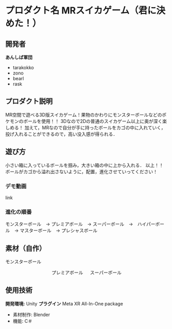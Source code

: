 # プロダクト名 MRスイカゲーム（君に決めた！）
<!-- プロダクト名に変更してください -->


<!-- プロダクト名・イメージ画像を差し変えてください -->


## 開発者
**あんしば軍団**
- tarakokko
- zono
- bearl
- rask
<!-- チームIDとチーム名を入力してください -->


<!-- ## 目的 -->


<!-- テーマ「関西をいい感じに」に対して、考案するプロダクトがどういった(Why)背景から思いついたのか、どのよう(What)な課題があり、どのよう(How)に解決するのかを入力してください -->


## プロダクト説明
<!-- 開発したプロダクトの説明を入力してください -->
MR空間で遊べる3D版スイカゲーム！果物のかわりにモンスターボールなどのポケモンのボールを使用！！
3Dなので2Dの普通のスイカゲーム以上に奥が深く楽しめる！
加えて，MRなので自分が手に持ったボールをカゴの中に入れていく，投げ入れることができるので，高い没入感が得られる．


## 遊び方
<!-- 開発したプロダクトの操作説明について入力してください。また、操作説明デモ動画があれば、埋め込みやリンクを記載してください -->
小さい箱に入っているボールを掴み，大きい箱の中に上から入れる．
以上！！
ボールがカゴから溢れ出さないように，配置，進化させていってください！

### デモ動画
link

### 進化の順番
モンスターボール　→ プレミアボール　→ スーパーボール　→　ハイパーボール　→ マスターボール　→ プレシャスボール


## 素材（自作）
モンスターボール

　　　　　　　　　　
プレミアボール
　
スーパーボール

## 使用技術
**開発環境:** Unity
**プラグイン** Meta XR All-In-One package

- 素材制作: Blender
- 機能: C＃
          

<!--
markdownの記法はこちらを参照してください！
https://docs.github.com/ja/get-started/writing-on-github/getting-started-with-writing-and-formatting-on-github/basic-writing-and-formatting-syntax
-->
